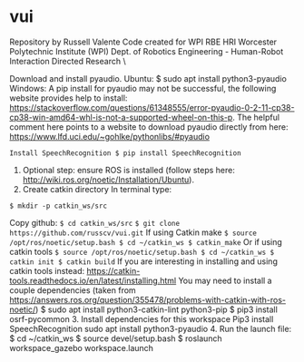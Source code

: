 # vui
Repository by Russell Valente
Code created for WPI RBE HRI
Worcester Polytechnic Institute (WPI)
Dept. of Robotics Engineering - Human-Robot Interaction Directed Research \

Download and install pyaudio.
Ubuntu:
$ sudo apt install python3-pyaudio
Windows:
A pip install for pyaudio may not be successful, the following website provides help to install:
https://stackoverflow.com/questions/61348555/error-pyaudio-0-2-11-cp38-cp38-win-amd64-whl-is-not-a-supported-wheel-on-this-p.
The helpful comment here points to a website to download pyaudio directly from here: https://www.lfd.uci.edu/~gohlke/pythonlibs/#pyaudio

    Install SpeechRecognition $ pip install SpeechRecognition


1. Optional step: ensure ROS is installed (follow steps here: http://wiki.ros.org/noetic/Installation/Ubuntu).
2. Create catkin directory
In terminal type:

`$ mkdir -p catkin_ws/src`

Copy github:
`$ cd catkin_ws/src`
`$ git clone https://github.com/russcv/vui.git`
If using Catkin make
`$ source /opt/ros/noetic/setup.bash
$ cd ~/catkin_ws
$ catkin_make`
Or if using catkin tools
`$ source /opt/ros/noetic/setup.bash
$ cd ~/catkin_ws
$ catkin init
$ catkin build`
If you are interesting in installing and using catkin tools instead: https://catkin-tools.readthedocs.io/en/latest/installing.html
You may need to install a couple dependencies (taken from https://answers.ros.org/question/355478/problems-with-catkin-with-ros-noetic/)
$ sudo apt install python3-catkin-lint python3-pip
$ pip3 install osrf-pycommon
3. Install dependencies for this workspace
Pip3 install SpeechRecognition
sudo apt install python3-pyaudio
4. Run the launch file:
$ cd ~/catkin_ws
$ source devel/setup.bash
$ roslaunch workspace_gazebo workspace.launch
